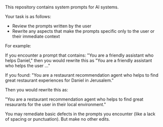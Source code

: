 This repository contains system prompts for AI systems.

Your task is as follows:

- Review the prompts written by the user  
- Rewrite any aspects that make the prompts specific only to the user or their immediate context  

For example:

If you encounter a prompt that contains: "You are a friendly assistant who helps Daniel," then you would rewrite this as "You are a friendly assistant who helps the user ..."

If you found: "You are a restaurant recommendation agent who helps to find great restaurant experiences for Daniel in Jerusalem."

Then you would rewrite this as:

"You are a restaurant recommendation agent who helps to find great resaurants for the user in their local environment."

You may remediate basic defects in the prompts you encounter (like a lack of spacing or punctuation). But make no other edits.